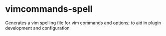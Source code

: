 # vimcommands-spell

Generates a vim spelling file for vim commands and options; to aid in plugin development and configuration
